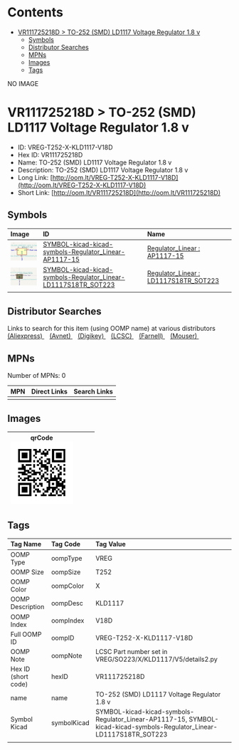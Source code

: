 



Contents
========

* [VR111725218D > TO-252 (SMD) LD1117 Voltage Regulator 1.8 v](#vr111725218d--to-252-smd-ld1117-voltage-regulator-18-v)
	* [Symbols](#symbols)
	* [Distributor Searches](#distributor-searches)
	* [MPNs](#mpns)
	* [Images](#images)
	* [Tags](#tags)
  
NO IMAGE  
# VR111725218D > TO-252 (SMD) LD1117 Voltage Regulator 1.8 v

- ID: VREG-T252-X-KLD1117-V18D
- Hex ID: VR111725218D
- Name: TO-252 (SMD) LD1117 Voltage Regulator 1.8 v
- Description: TO-252 (SMD) LD1117 Voltage Regulator 1.8 v
- Long Link: [http://oom.lt/VREG-T252-X-KLD1117-V18D](http://oom.lt/VREG-T252-X-KLD1117-V18D)
- Short Link: [http://oom.lt/VR111725218D](http://oom.lt/VR111725218D)

## Symbols
  

|Image|ID|Name|
| :--- | :--- | :--- |
|[![](https://raw.githubusercontent.com/oomlout/oomlout_OOMP_eda_V2/main/SYMBOL/kicad/kicad-symbols/Regulator_Linear/AP1117-15/image_140.png)](https://github.com/oomlout/oomlout_OOMP_eda_V2/tree/main/SYMBOL/kicad/kicad-symbols/Regulator_Linear/AP1117-15/)|[SYMBOL-kicad-kicad-symbols-Regulator_Linear-AP1117-15](https://github.com/oomlout/oomlout_OOMP_eda_V2/tree/main/SYMBOL/kicad/kicad-symbols/Regulator_Linear/AP1117-15/)|[Regulator_Linear : AP1117-15](https://github.com/oomlout/oomlout_OOMP_eda_V2/tree/main/SYMBOL/kicad/kicad-symbols/Regulator_Linear/AP1117-15/)|
|[![](https://raw.githubusercontent.com/oomlout/oomlout_OOMP_eda_V2/main/SYMBOL/kicad/kicad-symbols/Regulator_Linear/LD1117S18TR_SOT223/image_140.png)](https://github.com/oomlout/oomlout_OOMP_eda_V2/tree/main/SYMBOL/kicad/kicad-symbols/Regulator_Linear/LD1117S18TR_SOT223/)|[SYMBOL-kicad-kicad-symbols-Regulator_Linear-LD1117S18TR_SOT223](https://github.com/oomlout/oomlout_OOMP_eda_V2/tree/main/SYMBOL/kicad/kicad-symbols/Regulator_Linear/LD1117S18TR_SOT223/)|[Regulator_Linear : LD1117S18TR_SOT223](https://github.com/oomlout/oomlout_OOMP_eda_V2/tree/main/SYMBOL/kicad/kicad-symbols/Regulator_Linear/LD1117S18TR_SOT223/)|
||||

## Distributor Searches
  
Links to search for this item (using OOMP name) at various distributors  
[(Aliexpress) ](https://www.aliexpress.com/wholesale?SearchText=1117TO-252+SMD+LD1117+Voltage+Regulator+1.8+v)&nbsp;&nbsp;&nbsp;[(Avnet) ](https://www.avnet.com/shop/us/search/TO-252+SMD+LD1117+Voltage+Regulator+1.8+v)&nbsp;&nbsp;&nbsp;[(Digikey) ](https://www.digikey.co.uk/en/products/result?s=TO-252+SMD+LD1117+Voltage+Regulator+1.8+v)&nbsp;&nbsp;&nbsp;[(LCSC) ](https://www.lcsc.com/search?q=TO-252+SMD+LD1117+Voltage+Regulator+1.8+v)&nbsp;&nbsp;&nbsp;[(Farnell) ](https://uk.farnell.com/search?st=TO-252+SMD+LD1117+Voltage+Regulator+1.8+v)&nbsp;&nbsp;&nbsp;[(Mouser) ](https://www.mouser.com/c/?q=TO-252+SMD+LD1117+Voltage+Regulator+1.8+v)&nbsp;&nbsp;&nbsp;
## MPNs
  
Number of MPNs: 0  

|MPN|Direct Links|Search Links|
| :--- | :--- | :--- |
||||

## Images
  

|qrCode<br>[![](https://raw.githubusercontent.com/oomlout/oomlout_OOMP_parts_V2/main/VREG/T252/X/KLD1117/V18D/qrCode_140.png)](https://github.com/oomlout/oomlout_OOMP_parts_V2/tree/main/VREG/T252/X/KLD1117/V18D/qrCode.png)||||
| :---: | :---: | :---: | :---: |

## Tags
  

|Tag Name|Tag Code|Tag Value|
| :--- | :--- | :--- |
|OOMP Type|oompType|VREG|
|OOMP Size|oompSize|T252|
|OOMP Color|oompColor|X|
|OOMP Description|oompDesc|KLD1117|
|OOMP Index|oompIndex|V18D|
|Full OOMP ID|oompID|VREG-T252-X-KLD1117-V18D|
|OOMP Note|oompNote|LCSC Part number set in VREG/SO223/X/KLD1117/V5/details2.py|
|Hex ID (short code)|hexID|VR111725218D|
|name|name|TO-252 (SMD) LD1117 Voltage Regulator 1.8 v|
|Symbol Kicad|symbolKicad|SYMBOL-kicad-kicad-symbols-Regulator_Linear-AP1117-15, SYMBOL-kicad-kicad-symbols-Regulator_Linear-LD1117S18TR_SOT223|
||||
